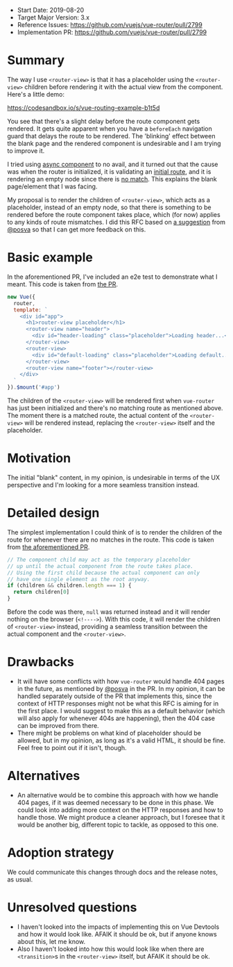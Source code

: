 - Start Date: 2019-08-20
- Target Major Version: 3.x
- Reference Issues: https://github.com/vuejs/vue-router/pull/2799
- Implementation PR: https://github.com/vuejs/vue-router/pull/2799

# Summary

The way I use `<router-view>` is that it has a placeholder using the `<router-view>` children before
rendering it with the actual view from the component. Here's a little demo:

https://codesandbox.io/s/vue-routing-example-b1t5d

You see that there's a slight delay before the route component gets rendered. It gets quite apparent when you have a `beforeEach` navigation guard that delays the route to be rendered. The 'blinking' effect
between the blank page and the rendered component is undesirable and I am trying to improve it.

I tried using [async component](https://vuejs.org/v2/guide/components-dynamic-async.html#Async-Components) to no avail, and it turned out that the cause was when the router is initialized, it is validating an [initial route](https://github.com/vuejs/vue-router/blob/v3.0.6/src/util/route.js#L52), and it is rendering an empty node since there is [no match](https://github.com/vuejs/vue-router/blob/v3.0.6/src/components/view.js#L51). This explains the blank page/element that I was facing.

My proposal is to render the children of `<router-view>`, which acts as a placeholder, instead of an empty node, so that there is something to be rendered before the route component takes place, which (for now) applies to any kinds of route mismatches. I did this RFC based on [a suggestion](https://github.com/vuejs/vue-router/pull/2799#issuecomment-519885182) from [@posva](https://github.com/posva) so that I can get more feedback on this.

# Basic example

In the aforementioned PR, I've included an e2e test to demonstrate what I meant. This code is taken from [the PR](https://github.com/briwa/vue-router/blob/render-children-initial/examples/placeholder/app.js#L31).

```javascript
new Vue({
  router,
  template: `
    <div id="app">
      <h1>router-view placeholder</h1>
      <router-view name="header">
        <div id="header-loading" class="placeholder">Loading header...</div>
      </router-view>
      <router-view>
        <div id="default-loading" class="placeholder">Loading default...</div>
      </router-view>
      <router-view name="footer"></router-view>
    </div>
  `
}).$mount('#app')
```

The children of the `<router-view>` will be rendered first when `vue-router` has just been initialized and there's no matching route as mentioned above. The moment there is a matched route, the actual content of the `<router-view>` will be rendered instead, replacing the `<router-view>` itself and the placeholder.

# Motivation

The initial "blank" content, in my opinion, is undesirable in terms of the UX perspective and I'm looking for a more seamless transition instead.

# Detailed design

The simplest implementation I could think of is to render the children of the route for whenever there are no matches in the route. This code is taken from [the aforementioned PR](https://github.com/briwa/vue-router/blob/render-children-initial/src/components/view.js#L52).

```javascript
// The component child may act as the temporary placeholder
// up until the actual component from the route takes place.
// Using the first child because the actual component can only
// have one single element as the root anyway.
if (children && children.length === 1) {
  return children[0]
}
```

Before the code was there, `null` was returned instead and it will render nothing on the browser (`<!---->`). With this code, it will render the children of `<router-view>` instead, providing a seamless transition between the actual component and the `<router-view>`.

# Drawbacks

- It will have some conflicts with how `vue-router` would handle 404 pages in the future, as mentioned by [@posva](https://github.com/posva) in the PR. In my opinion, it can be handled separately outside of the PR that implements this,
since the context of HTTP responses might not be what this RFC is aiming for in the first place. I would suggest to make this as a default behavior (which will also apply for whenever 404s are happening), then the 404 case can be improved from there.
- There might be problems on what kind of placeholder should be allowed, but in my opinion, as long as it's a valid HTML, it should be fine. Feel free to point out if it isn't, though.

# Alternatives

- An alternative would be to combine this approach with how we handle 404 pages, if it was deemed necessary to be done in this phase. We could look into adding more context on the HTTP responses and how to handle those. We might produce a cleaner approach, but I foresee that it would be another big, different topic to tackle,
as opposed to this one.

# Adoption strategy

We could communicate this changes through docs and the release notes, as usual.

# Unresolved questions

- I haven't looked into the impacts of implementing this on Vue Devtools and how it would look like. AFAIK it should be ok, but if anyone knows about this, let me know.
- Also I haven't looked into how this would look like when there are `<transition>`s in the `<router-view>` itself, but AFAIK it should be ok.
